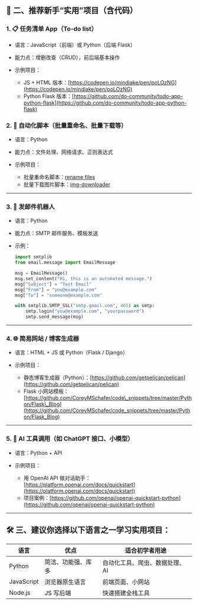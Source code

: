 ## 🚀 二、推荐新手“实用”项目（含代码）

### 1. 📋 任务清单 App（To-do list）

* 语言：JavaScript（前端）或 Python（后端 Flask）
* 能力点：增删改查（CRUD），前后端基本操作
* 示例项目：

  * JS + HTML 版本：[https://codepen.io/mindjake/pen/poLOzNG](https://codepen.io/mindjake/pen/poLOzNG)
  * Python Flask 版本：[https://github.com/do-community/todo-app-python-flask](https://github.com/do-community/todo-app-python-flask)

### 2. 📅 自动化脚本（批量重命名、批量下载等）

* 语言：Python
* 能力点：文件处理、网络请求、正则表达式
* 示例项目：

  * 批量重命名脚本：[rename files](https://github.com/MonkAlex/Rename-Files)
  * 批量下载图片脚本：[img-downloader](https://github.com/hardikvasa/google-images-download)

---

### 3. 📧 发邮件机器人

* 语言：Python
* 能力点：SMTP 邮件服务、模板发送
* 示例：

  ```python
  import smtplib
  from email.message import EmailMessage

  msg = EmailMessage()
  msg.set_content("Hi, this is an automated message.")
  msg["Subject"] = "Test Email"
  msg["From"] = "you@example.com"
  msg["To"] = "someone@example.com"

  with smtplib.SMTP_SSL("smtp.gmail.com", 465) as smtp:
      smtp.login("you@example.com", "yourpassword")
      smtp.send_message(msg)
  ```

---

### 4. 🌐 简易网站 / 博客生成器

* 语言：HTML + JS 或 Python（Flask / Django）
* 示例项目：

  * 静态博客生成器（Python）：[https://github.com/getpelican/pelican](https://github.com/getpelican/pelican)
  * Flask 小网站模板：[https://github.com/CoreyMSchafer/code\_snippets/tree/master/Python/Flask\_Blog](https://github.com/CoreyMSchafer/code_snippets/tree/master/Python/Flask_Blog)

---

### 5. 🧠 AI 工具调用（如 ChatGPT 接口、小模型）

* 语言：Python + API
* 示例项目：

  * 用 OpenAI API 做对话助手：[https://platform.openai.com/docs/quickstart](https://platform.openai.com/docs/quickstart)
  * 项目案例：[https://github.com/openai/openai-quickstart-python](https://github.com/openai/openai-quickstart-python)

---

## 🛠 三、建议你选择以下语言之一学习实用项目：

| 语言         | 优点        | 适合初学者用途          |
| ---------- | --------- | ---------------- |
| Python     | 简洁、功能强、库多 | 自动化工具、爬虫、数据处理、AI |
| JavaScript | 浏览器原生语言   | 前端页面、小网站         |
| Node.js    | JS 写后端    | 快速搭建全栈工具         |

